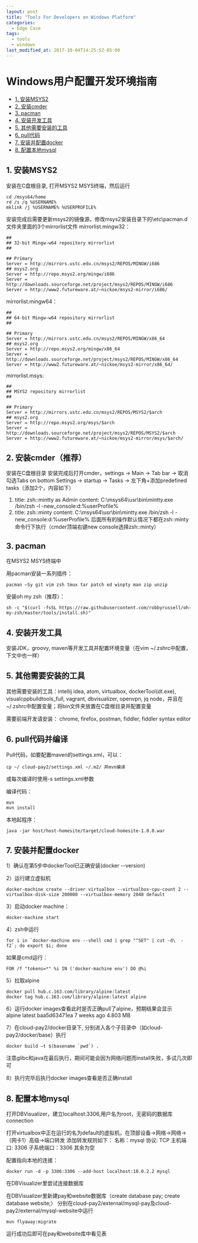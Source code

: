 ```yaml
---
layout: post
title: "Tools For Developers on Windows Platform"
categories:
  - Edge Case
tags:
  - tools
  - windows
last_modified_at: 2017-10-04T14:25:52-05:00
---
```


Windows用户配置开发环境指南
===========


- [1. 安装MSYS2](#2-安装MSYS2)
- [2. 安装cmder](#3-安装cmder)
- [3. pacman](#4-pacman)
- [4. 安装开发工具](#5-安装开发工具)
- [5. 其他需要安装的工具](#6-其他需要安装的工具)
- [6. pull代码](#7-pull代码)
- [7. 安装并配置docker](#8-安装并配置docker)
- [8. 配置本地mysql](#9-配置本地mysql)

## 1. 安装MSYS2
安装在C盘根目录, 打开MSYS2 MSYS终端，然后运行
```
cd /msys64/home
rd /s /q %USERNAME%
mklink /j %USERNAME% %USERPROFILE%
```
安装完成后需要更新msys2的镜像源，修改msys2安装目录下的\etc\pacman.d文件夹里面的3个mirrorlist文件
mirrorlist.mingw32：
```
##
## 32-bit Mingw-w64 repository mirrorlist
##

## Primary
Server = http://mirrors.ustc.edu.cn/msys2/REPOS/MINGW/i686
## msys2.org
Server = http://repo.msys2.org/mingw/i686
Server = http://downloads.sourceforge.net/project/msys2/REPOS/MINGW/i686
Server = http://www2.futureware.at/~nickoe/msys2-mirror/i686/
```
mirrorlist.mingw64：
```
##
## 64-bit Mingw-w64 repository mirrorlist
##

## Primary
Server = http://mirrors.ustc.edu.cn/msys2/REPOS/MINGW/x86_64
## msys2.org
Server = http://repo.msys2.org/mingw/x86_64
Server = http://downloads.sourceforge.net/project/msys2/REPOS/MINGW/x86_64
Server = http://www2.futureware.at/~nickoe/msys2-mirror/x86_64/
```
mirrorlist.msys:
```
##
## MSYS2 repository mirrorlist
##

## Primary
Server = http://mirrors.ustc.edu.cn/msys2/REPOS/MSYS2/$arch
## msys2.org
Server = http://repo.msys2.org/msys/$arch
Server = http://downloads.sourceforge.net/project/msys2/REPOS/MSYS2/$arch
Server = http://www2.futureware.at/~nickoe/msys2-mirror/msys/$arch/
```

## 2. 安装cmder（推荐）
安装在C盘根目录
安装完成后打开cmder，settings -> Main -> Tab bar -> 取消勾选Tabs on bottom
Settings -> startup -> Tasks -> 左下角+添加predefined tasks（添加2个，内容如下）
1)	title: zsh::mintty as Admin
content: C:\msys64\usr\bin\mintty.exe /bin/zsh -l -new_console:d:%userProfile%
2)	title: zsh::minty
content: C:\msys64\usr\bin\mintty.exe /bin/zsh -l -new_console:d:%userProfile%
后面所有的操作默认情况下都在zsh::minty命令行下执行（cmder顶端右键new console选择zsh::minty）

## 3. pacman
在MSYS2 MSYS终端中

用pacman安装一系列插件：
```
pacman –Sy git vim zsh tmux tar patch ed winpty man zip unzip
```

安装oh my zsh（推荐）：
```
sh -c "$(curl -fsSL https://raw.githubusercontent.com/robbyrussell/oh-my-zsh/master/tools/install.sh)"
```

## 4. 安装开发工具
安装JDK，groovy, maven等开发工具并配置环境变量（在vim ~/.zshrc中配置，下文中也一样）

## 5. 其他需要安装的工具
其他需要安装的工具：intellij idea, atom, virtualbox, dockerTool(dt.exe), visualcppbuildtools_full, vagrant, dbvisualizer, openvpn, jq node，并且在~/.zshrc中配置变量；将bin文件夹放置在C盘根目录并配置变量

需要前端开发请安装：
chrome, firefox, postman, fiddler, fiddler syntax editor

## 6. pull代码并编译
Pull代码，如要配置maven的settings.xml，可以：
```
cp ~/ cloud-pay2/settings.xml ~/.m2/ 并mvn编译
```
或每次编译时使用-s settings.xml参数

编译代码：
```
mvn
mvn install
```
本地起程序：
```
java -jar host/host-homesite/target/cloud-homesite-1.0.0.war
```

## 7. 安装并配置docker
1）确认在第5步中dockerTool已正确安装(docker --version)

2）运行建立虚拟机
```
docker-machine create --driver virtualbox --virtualbox-cpu-count 2 --virtualbox-disk-size 200000 --virtualbox-memory 2048 default
```
3）启动docker machine：
```
docker-machine start
```
4）zsh中运行
```
for i in `docker-machine env --shell cmd | grep "^SET" | cut -d\  -f2`; do export $i; done
```
如果是cmd运行：
```
FOR /f "tokens=*" %i IN ('docker-machine env') DO @%i
```
5）拉取alpine
```
docker pull hub.c.163.com/library/alpine:latest
docker tag hub.c.163.com/library/alpine:latest alpine
```
6）运行docker images查看此时是否正确pull了alpine，预期结果会显示    
alpine                         latest              baa5d63471ea        7 weeks ago         4.803 MB

7）在cloud-pay2/docker目录下, 分别进入各个子目录中（如cloud-pay2/docker/base）执行
```
docker build –t $(basename `pwd`) .
```
注意glibc和java在最后执行，期间可能会因为网络问题而install失败，多试几次即可

8）执行完毕后执行docker images查看是否正确install

## 8. 配置本地mysql

打开DBVisualizer，建立localhost:3306,用户名为root，无密码的数据库connection

打开virtualbox中正在运行的名为default的虚拟机，在顶部设备->网络->网络->（网卡1）高级->端口转发
添加转发规则如下：
名称：mysql     协议: TCP      主机端口: 3306    子系统端口：3306 其余为空

配置指向本地的连接：
```
docker run -d -p 3306:3306 --add-host localhost:10.0.2.2 mysql
```
在DBVisualizer里尝试连接数据库

在DBVisualizer里新建pay和website数据库（create database pay; create database website;）
分别在cloud-pay2/external/mysql-pay及cloud-pay2/external/mysql-website中运行
```
mvn flyaway:migrate
```
运行成功后即可在pay和website库中看见表
